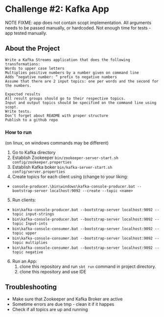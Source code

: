 # Challenge #2: Kafka App
NOTE FIXME: app does not contain scopt implementation. All arguments needs to be passed manually, or hardcoded. Not enough time for tests - app tested manually.
## About the Project
```text
Write a Kafka Streams application that does the following transformations:
Words to upper case letters
Multiplies positive numbers by a number given on command line
Adds “negative number: “ prefix to negative numbers
Assume that there are 2 input topics: one per words and the second for the numbers.

Expected results
All result groups should go to their respective topics.
Input and output topics should be specified on the command line using scopt.
Write tests.
Don’t forget about README with proper structure
Publish to a github repo

```
### How to run
(on linux, on windows commands may be different)
1. Go to Kafka directory
2. Establish Zookeeper
`bin/zookeeper-server-start.sh config/zookeeper.properties`
3. Establish Kafka boker
`bin/kafka-server-start.sh config/server.properties`
4. Create topics for each client using (change <name> to your liking:
- `console-producer.\bin\windows\kafka-console-producer.bat --bootstrap-server localhost:9092 --create --topic <name>`
5. Run clients:
- `bin\kafka-console-producer.bat --bootstrap-server localhost:9092 --topic input-strings`
- `bin\kafka-console-producer.bat --bootstrap-server localhost:9092 --topic Input-ints`
- `bin\kafka-console-consumer.bat --bootstrap-server localhost:9092 --topic upper`
- `bin\kafka-console-consumer.bat --bootstrap-server localhost:9092 --topic multiplies`
- `bin\kafka-console-consumer.bat --bootstrap-server localhost:9092 --topic negative`
6. Run an App:
   1. clone this repository and run `sbt run` command in project directory.
   2. clone this repository and use IDE

## Troubleshooting
- Make sure that Zookeeper and Kafka Broker are active
- Sometime errors are due tmp - clean it if it happes
- Check if all topics are up and running
